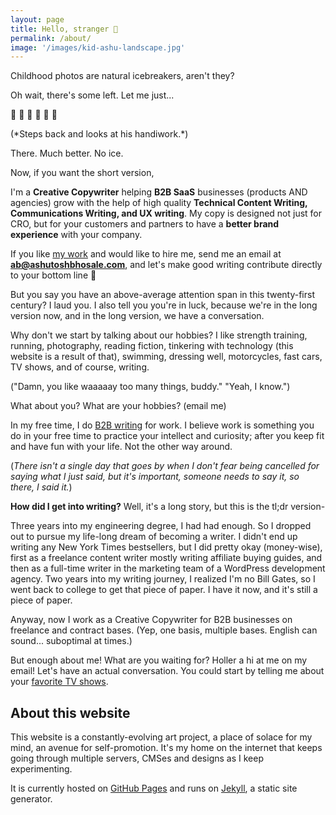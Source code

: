 ```yaml
---
layout: page
title: Hello, stranger 👋
permalink: /about/
image: '/images/kid-ashu-landscape.jpg'
---
```

Childhood photos are natural icebreakers, aren't they?

Oh wait, there's some left. Let me just...

🔨 🔨 🔨 🧊 🧊 🧊

(\*Steps back and looks at his handiwork.\*)

There. Much better. No ice.

Now, if you want the short version,

I'm a **Creative Copywriter** helping **B2B SaaS** businesses (products AND agencies) grow with the help of high quality **Technical Content Writing, Communications Writing, and UX writing**. My copy is designed not just for CRO, but for your customers and partners to have a **better brand experience** with your company. 

If you like [my work](/work/) and would like to hire me, send me an email at **ab@ashutoshbhosale.com**, and let's make good writing contribute directly to your bottom line 💪

But you say you have an above-average attention span in this twenty-first century? I laud you. I also tell you you're in luck, because we're in the long version now, and in the long version, we have a conversation.

Why don't we start by talking about our hobbies? I like strength training, running, photography, reading fiction, tinkering with technology (this website is a result of that), swimming, dressing well, motorcycles, fast cars, TV shows, and of course, writing.

("Damn, you like waaaaay too many things, buddy." "Yeah, I know.")

What about you? What are your hobbies? (email me)

In my free time, I do [B2B writing](/work/) for work. I believe work is something you do in your free time to practice your intellect and curiosity; after you keep fit and have fun with your life. Not the other way around.

(*There isn't a single day that goes by when I don't fear being cancelled for saying what I just said, but it's important, someone needs to say it, so there, I said it.*)

**How did I get into writing?** Well, it's a long story, but this is the tl;dr version-

Three years into my engineering degree, I had had enough. So I dropped out to pursue my life-long dream of becoming a writer. I didn't end up writing any New York Times bestsellers, but I did pretty okay (money-wise), first as a freelance content writer mostly writing affiliate buying guides, and then as a full-time writer in the marketing team of a WordPress development agency. Two years into my writing journey, I realized I'm no Bill Gates, so I went back to college to get that piece of paper. I have it now, and it's still a piece of paper.

Anyway, now I work as a Creative Copywriter for B2B businesses on freelance and contract bases. (Yep, one basis, multiple bases. English can sound... suboptimal at times.)

But enough about me! What are you waiting for? Holler a hi at me on my email! Let's have an actual conversation. You could start by telling me about your [favorite TV shows](/tv-list/).

## About this website

This website is a constantly-evolving art project, a place of solace for my mind, an avenue for self-promotion. It's my home on the internet that keeps going through multiple servers, CMSes and designs as I keep experimenting.

It is currently hosted on [GitHub Pages](https://pages.github.com/) and runs on [Jekyll](https://jekyllrb.com/), a static site generator.
